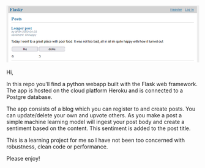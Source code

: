 ![Image of project](project_image.png)

Hi, 

In this repo you'll find a python webapp built with the Flask web framework. The app is hosted on the cloud platform Heroku and is connected to a Postgre database. 

The app consists of a blog which you can register to and create posts. You can update/delete your own and upvote others. As you make a post a simple machine learning model will ingest your post body and create a sentiment based on the content. This sentiment is added to the post title.

This is a learning project for me so I have not been too concerned with robustness, clean code or performance. 

Please enjoy!

